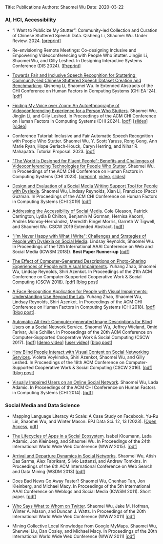 Title: Publications
Authors: Shaomei Wu
Date: 2020-03-22

### AI, HCI, Accessibility

- “I Want to Publicize My Stutter”: Community-led Collection and Curation of Chinese Stuttered Speech Data. Qisheng Li, Shaomei Wu. Under Review. 2024. [[preprint]({static}/pdfs/CSCW_stuttered_speech_preprint.pdf)]

- Re-envisioning Remote Meetings: Co-designing Inclusive and Empowering Videoconferencing with People Who Stutter. Jingjin Li, Shaomei Wu, and Gilly Leshed. In Designing Interactive Systems Conference (DIS 2024). [[Preprint]({static}/pdfs/DIS24-InclusiveVC-Preprint.pdf)]

- [Towards Fair and Inclusive Speech Recognition for Stuttering: Community-led Chinese Stuttered Speech Dataset Creation and Benchmarking](https://dl.acm.org/doi/10.1145/3613905.3650950). Qisheng Li, Shaomei Wu. In Extended Abstracts of the CHI Conference on Human Factors in Computing Systems (CHI EA ’24). [[pdf]({static}/pdfs/CHI24-stuttered-speech-dataset.pdf)]

- [Finding My Voice over Zoom: An Autoethnography of Videoconferencing Experience for a Person Who Stutters](https://dl.acm.org/doi/full/10.1145/3613904.3642746). Shaomei Wu, Jingjin Li, and Gilly Leshed. In Proceedings of the ACM CHI Conference on Human Factors in Computing Systems (CHI 2024). [[pdf]({static}/pdfs/autoethnography-chi24-final.pdf)] [[slides]({static}/pdfs/chi2024_autoethnography_slides.pdf)] [[video](https://youtu.be/A3AF4JSj4QE?feature=shared)]

- Conference Tutorial: Inclusive and Fair Automatic Speech Recognition with People Who Stutter. Shaomei Wu, Y. Scott Yaruss, Rong Gong, Ann Marie Ryan, Hope Gerlach-Houck, Caryn Herring, and Nihar R. Mahapatra. Tutorial Proposal. 2023. [[pdf]({static}/pdfs/FAccT23_tutorial_submission.pdf)]

- ["The World is Designed for Fluent People": Benefits and Challenges of Videoconferencing Technologies for People Who Stutter](https://dl.acm.org/doi/abs/10.1145/3544548.3580788). Shaomei Wu. In Proceedings of the ACM CHI Conference on Human Factors in Computing Systems (CHI 2023). [[preprint]({static}/pdfs/Stuttering_VC_preprint.pdf), [video](https://youtu.be/TFmdxGvEliE), [slides](https://aimpowerorg.files.wordpress.com/2023/04/chi-2023-stuttering-and-vc.pdf)]


- [Design and Evaluation of a Social Media Writing Support Tool for People with Dyslexia](https://research.fb.com/publications/design-and-evaluation-of-a-social-media-writing-support-tool-for-people-with-dyslexia/). Shaomei Wu, Lindsay Reynolds, Xian Li, Francisco (Paco) Guzman. In Proceedings of the ACM CHI Conference on Human Factors in Computing Systems (CHI 2019) [[pdf](https://research.fb.com/wp-content/uploads/2019/02/Design-and-Evaluation-of-a-Social-Media-Writing-Support-Tool-for-People-with-Dyslexia.pdf)]

- [Addressing the Accessibility of Social Media](https://dl.acm.org/doi/10.1145/3311957.3359439). Cole Gleason, Patrick Carrington, Lydia B Chilton, Benjamin M Gorman, Hernisa Kacorri, Andrés Monroy-Hernández, Meredith Ringel Morris, Garreth W Tigwell, and Shaomei Wu. CSCW 2019 Extended Abstract. [[pdf]({static}/pdfs/cscw2019_workshop_gleason.pdf)]

- ["I'm Never Happy with What I Write": Challenges and Strategies of People with Dyslexia on Social Media](https://research.fb.com/publications/im-never-happy-with-what-i-write-challenges-and-strategies-of-people-with-dyslexia-on-social-media/). Lindsay Reynolds, Shaomei Wu. In Proceedings of the 12th International AAAI Conference on Web and Social Media (ICWSM 2018)}. **Best Paper Runner-up** [[pdf](https://research.fb.com/wp-content/uploads/2018/04/im-never-happy-with-what-i-write-challenges-and-strategies-of-people-with-dyslexia-on-social-media.pdf)]

- [The Effect of Computer-Generated Descriptions on Photo-Sharing Experiences of People with Visual Impairments](https://research.fb.com/publications/exploring-the-effect-of-computer-generated-descriptions-on-the-photo-sharing-experience-of-people-with-visual-impairments/). Yuhang Zhao, Shaomei Wu, Lindsay Reynolds, Shiri Azenkot. In Proceedings of the 21th ACM Conference on Computer-Supported Cooperative Work \& Social Computing (CSCW 2018). [[pdf](https://research.fb.com/wp-content/uploads/2018/01/aatcomposer_cscw_cameraready_final_large-1.pdf)] [[blog post](https://research.fb.com/blog/2018/11/using-ai-to-help-people-with-visual-impairments-share-images-on-facebook/)]

- [A Face Recognition Application for People with Visual Impairments: Understanding Use Beyond the Lab](https://research.fb.com/publications/a-face-recognition-application-for-people-with-visual-impairments-understanding-use-beyond-the-lab/). Yuhang Zhao, Shaomei Wu, Lindsay Reynolds, Shiri Azenkot. In Proceedings of the ACM CHI Conference on Human Factors in Computing Systems (CHI 2018). [[pdf](https://research.fb.com/wp-content/uploads/2018/01/accessibilitybot_chi2018_camera_ready_20180109.pdf)] [[blog post](https://research.fb.com/blog/2018/04/designing-a-face-recognition-application-for-people-with-visual-impairments/)].

- [Automatic Alt-text: Computer-generated Image Descriptions for Blind Users on a Social Network Service](https://research.fb.com/publications/automatic-alt-text-computer-generated-image-descriptions-for-blind-users-on-a-social-network-service/). Shaomei Wu, Jeffrey Wieland, Omid Farivar, Julie Schiller. In Proceedings of the 20th ACM Conference on Computer-Supported Cooperative Work & Social Computing (CSCW 2017). [[pdf](https://research.fb.com/wp-content/uploads/2017/02/aat_cscw2017_camera_ready_20161031-2.pdf)] [[demo video](https://fbnewsroomus.files.wordpress.com/2016/04/alttext_demo-mp4.zip)] [[user video](https://fbnewsroomus.files.wordpress.com/2016/04/alttext_video-mp4.zip)] [[blog post](https://tech.fb.com/using-artificial-intelligence-to-help-blind-people-see-facebook/)]

- [How Blind People Interact with Visual Content on Social Networking Services](https://research.fb.com/publications/how-blind-people-interact-with-visual-content-on-social-networking-services/). Violeta Voykinska, Shiri Azenkot, Shaomei Wu, and Gilly Leshed. In Proceedings of the 19th ACM Conference on Computer-Supported Cooperative Work & Social Computing (CSCW 2016). [[pdf](https://research.fb.com/wp-content/uploads/2016/11/how_blind_people_interact_with_visual_content_on_social_networking_services.pdf)] [[blog post](https://research.fb.com/blog/2016/04/how-blind-people-interact-with-visual-content-on-social-networking-sites/)]

- [Visually Impaired Users on an Online Social Network](https://research.fb.com/publications/visually-impaired-users-on-an-online-social-network/). Shaomei Wu, Lada Adamic. In Proceedings of the ACM CHI Conference on Human Factors in Computing Systems (CHI 2014). [[pdf](https://research.fb.com/wp-content/uploads/2016/11/visually-impaired-users-on-an-online-social-network.pdf)]



### Social Media and Data Science
- Mapping Language Literacy At Scale: A Case Study on Facebook. Yu-Ru Lin, Shaomei Wu, and Winter Mason. EPJ Data Sci. 12, 13 (2023). [[Open Access](https://epjdatascience.springeropen.com/articles/10.1140/epjds/s13688-023-00388-4), [pdf](https://epjdatascience.springeropen.com/counter/pdf/10.1140/epjds/s13688-023-00388-4.pdf)]

- [The Lifecycles of Apps in a Social Ecosystem](https://research.fb.com/publications/the-lifecycles-of-apps-in-a-social-ecosystem/). Isabel Kloumann, Lada Adamic, Jon Kleinberg, and Shaomei Wu. In Proceedings of the 24th International World Wide Web Conference (WWW 2015). [[pdf](https://research.fb.com/wp-content/uploads/2016/11/the_lifecycles_of_apps_in_a_social_ecosystem.pdf)]

- [Arrival and Departure Dynamics in Social Networks](https://research.fb.com/publications/arrival-and-departure-dynamics-in-social-networks/). Shaomei Wu, Atish Das Sarma, Alex Fabrikant, Silvio Lattanzi, and Andrew Tomkins. In Proceedings of the 6th ACM International Conference on Web Search and Data Mining (WSDM 2013) [[pdf](https://research.fb.com/wp-content/uploads/2016/11/arrival-and-departure-dynamics-in-social-networks.pdf)]

- Does Bad News Go Away Faster? Shaomei Wu, Chenhao Tan, Jon Kleinberg, and Michael Macy. In Proceedings of the 5th International AAAI Conference on Weblogs and Social Media (ICWSM 2011). Short paper. [[pdf](https://www.cs.cornell.edu/home/kleinber/icwsm11-longevity.pdf)]

- [Who Says What to Whom on Twitter](https://dl.acm.org/doi/10.1145/1963405.1963504). Shaomei Wu, Jake M. Hofman, Winter A. Mason, and Duncan J. Watts. In Proceedings of the 20th International World Wide Web Conference (WWW 2011) [[pdf](http://www.cs.cornell.edu/~sw475/publications/wu_www2011.pdf)]

- Mining Collective Local Knowledge from Google MyMaps. Shaomei Wu, Shenwei Liu, Dan Cosley, and Michael Macy. In Proceedings of the 20th International World Wide Web Conference (WWW 2011) [[pdf](https://www.cs.cornell.edu/~danco/research/papers/wu-mining-mymaps-www2011.pdf)]
